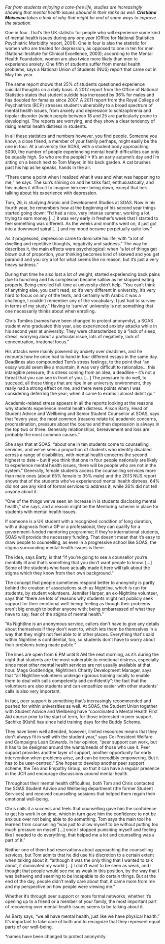 *Far from students enjoying a care-free life, studies are increasingly showing that mental health issues abound in their ranks as well. **Cristiana Moisescu** takes a look at why that might be and at some ways to improve the situation.*

One in four. That’s the UK statistic for people who will experience some kind of mental health issues during *any one year* (Office for National Statistics Psychiatric Morbidity report, 2001). One in four is also the statistic for women who are treated for depression, as opposed to one in ten for men (National Institute for Clinical Excellence, 2003); according to the Mental Health Foundation, women are also twice more likely than men to experience anxiety. One fifth of students suffer from mental health problems, says a National Union of Students (NUS) report that came out in May this year.

The same report shows that 25% of students questioned experience suicidal thoughts on a daily basis. A 2012 report from the Office of National Statistics states that student suicide has increased by 36% for males and has doubled for females since 2007. A 2011 report from the Royal College of Psychiatrists (RCP) stresses student vulnerability to a broad spectrum of mental health issues, from anxiety and depression to schizophrenia and bipolar disorder (which people between 18 and 25 are particularly prone to developing). The reports are worrying, and they show a clear tendency of rising mental health distress in students.

In all these statistics and numbers however, you find people. Someone you know, a close friend, a member of your family perhaps, might easily be the one in four. At a university like SOAS, with a student body approaching 5000, the number of people experiencing mental health difficulties can only be equally high. So who are the people?
                                                                            *
It’s an early autumn’s day and I’m sitting on a bench next to Tom Mayer, in his back garden. A cat brushes past his hip as he speaks, hands in the air.

“There came a point when I realized what it was and what was happening to me,” he says. The sun’s shining on and he talks fast, enthusiastically, and this makes it difficult to imagine him ever being down, except that he’s talking about his experience with depression.

Tom, 26, is studying Arabic and Development Studies at SOAS. Now in his fourth year, he remembers how at the beginning of his second year things started going down: “I’d had a nice, very intense summer, working a lot, trying to earn money [...] it was very early in fresher’s week that I started to feel something was different. As the weeks and months went on, it just got into a downward spiral [...] and my mood became perpetually quite low.”

As it progressed, depression came to dominate his life, with “a lot of dwelling and repetitive thoughts, negativity and sadness.” The way he describes it, the main effects were psychological: when “a lot of things get blown out of proportion, your thinking becomes kind of skewed and you get paranoid and you cry a lot for what seems like no reason, but it’s just a very heavy sadness.”

During that time he also lost a lot of weight, started experiencing back pains due to hunching and his complexion became sallow as he stopped eating properly. Being enrolled full-time at university didn’t help. “You can’t think of anything else, you can’t read, so it’s very different in university, it’s very hard to focus on any of the texts, and certainly with Arabic it was a challenge, I couldn’t remember any of the vocabulary. I just had to survive in terms of my study.” Having to ‘survive’ university is not something that one necessarily thinks about when enrolling.

Chris Tomlins (names have been changed to protect anonymity), a SOAS student who graduated this year, also experienced anxiety attacks while in his second year at university. They were characterized by a “lack of sleep, stress, worrying about a particular issue, lots of negativity, lack of concentration, irrational focus.”

His attacks were mainly powered by anxiety over deadlines, and he recounts how he once had to hand in four different essays in the same day. Deadlines also compounded Tom’s stress feelings, to the point that “an essay would seem like a mountain, it was very difficult to rationalize... this intangible pressure, this stress coming from an idea, a deadline – it’s not a threat that you can see in front of you. [...] The pressure to do well, to succeed, all these things that are ripe in an university environment, they really had a strong effect on me, and there were points when I was considering deferring the year; when it came to exams I almost didn’t go.”

Academic-related stress appears in all the reports looking at the reasons why students experience mental health distress. Alison Barty, Head of Student Advice and Wellbeing and Senior Student Counsellor at SOAS, says that “every year, the most common [reasons relate to] academic concerns, procrastination, pressure about the course and then depression is always in the top two or three. Generally relationships, bereavement and loss are probably the most common causes.”

She says that at SOAS, “about one in ten students come to counselling services, and we’ve seen a proportion of students who identify disabled across a range of disabilities, with mental health concerns the second highest to date – but if you think that one in four people nationally are likely to experience mental health issues, there will be people who are not in the system.” Generally, female students access the counselling services more than male ones (about 65% female to 35% male) and the 2013 NUS report shows that of the students who’ve experienced mental health distress, 64% did not use any kind of formal services to address it, while 26% did not tell anyone about it.

“One of the things we’ve seen an increase in is students disclosing mental health,” she says, and a reason might be the Mentoring scheme in place for students with mental health issues.

If someone is a UK student with a recognized condition of long duration, with a diagnosis from a GP or a professional, they can qualify for a government-funded mentoring programme; if they’re international students, SOAS will provide the necessary funding. That doesn’t mean that it’s easy to draw people to counselling, as even in a progressive school like SOAS, the stigma surrounding mental health issues is there.

The idea, says Barty, is that “if you’re going to see a counsellor you’re mentally ill and that’s something that you don’t want people to know. [...] Some of the students who have actually made it here will talk about the stigma which they know from their own background.”

The concept that people sometimes respond better to anonymity is partly behind the creation of associations such as Nightline, which is run for students, by student volunteers. Jennifer Harper, an ex-Nightline volunteer, says that “there are lots of reasons why students might not publicly seek support for their emotional well-being: feeling as though their problems aren't big enough to bother anyone with; being embarrassed of what they have to say; fear of the stigma of mental health.”

“As Nightline is an anonymous service, callers don't have to give any details about themselves if they don't want to, which lets them be themselves in a way that they might not feel able to in other places. Everything that's said within Nightline is confidential, too, so students don't have to worry about their problems being made public.”

The lines are open from 6 PM until 8 AM the next morning, as it’s during the night that students are the most vulnerable to emotional distress, especially since most other mental health services are not usually available at that hour. Mags Godderidge, Nightline’s Charity Development Manager, says that “all Nightline volunteers undergo rigorous training locally to enable them to deal with calls competently and confidently”; the fact that the volunteers are also students and can empathize easier with other students’ calls is also very important.

In fact, peer support is something that’s increasingly recommended and pushed for within universities as well. At SOAS, the Student Union together with Student Advice and Wellbeing have “coordinated a Mental Health First Aid course prior to the start of term, for those interested in peer support. Sachiko [Kishi] has since held training days for the Buddy Scheme.

They have been well attended, however, limited resources means that they don't always fit in well with the student year,” says Co-President Welfare and Campaigns Leah Edwards.  In her opinion, “peer support can work, but it has to be designed around the wants/needs of those who use it. Peer support provides another layer of support, another opportunity for early intervention when problems arise, and can be incredibly empowering. But it has to be user-centred.” She hopes to develop another peer support scheme, the Tea and Empathy Group, so that it can have a regular presence in the JCR and encourage discussions around mental health.

Throughout their mental health difficulties, both Tom and Chris contacted the SOAS Student Advice and Wellbeing department (the former Student Services) and received counselling sessions that helped them regain their emotional well-being.

Chris calls it a success and feels that counselling gave him the confidence to get his work in on time, which in turn gave him the confidence to not be anxious over not being able to do something. Tom says the main tool he learned from counselling “was just to allow myself to be without putting too much pressure on myself [...] once I stopped punishing myself and feeling like I needed to do everything, that helped me a lot and counselling was a part of it.”

Neither one of them had reservations about approaching the counselling services, but Tom admits that he did use his discretion to a certain extent when talking about it, “although it was the only thing that I wanted to talk about, it dominated my world [...] I didn’t want to be seen as weak, and I thought that people would see me as weak in this position, by the way that I was behaving and seeming to be incapable to do certain things. But at the end of the day, people didn’t really care about that, it came more from me and my perspective on how people were viewing me.”

Whether it’s through peer support or more formal networks, whether it’s opening up to a friend or a member of your family, the most important part of recovering over mental health issues seems to be talking about it.

As Barty says, “we all have mental health, just like we have physical health.” It’s important to take care of both and to recognize that they represent equal parts of our well-being.

*names have been changed to protect anonymity

